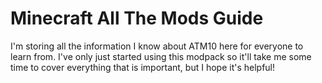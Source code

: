 # Minecraft All The Mods Guide
I'm storing all the information I know about ATM10 here for everyone to learn from. I've only just started using this modpack so it'll take me some time to cover everything that is important, but I hope it's helpful!

